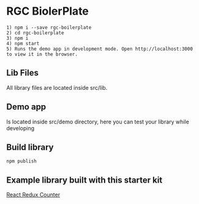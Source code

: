 # RGC BiolerPlate

```
1) npm i --save rgc-boilerplate
2) cd rgc-boilerplate
3) npm i
4) npm start
5) Runs the demo app in development mode. Open http://localhost:3000 to view it in the browser.
```

## Lib Files
All library files are located inside src/lib.

## Demo app
Is located inside src/demo directory, here you can test your library while developing

## Build library
```
npm publish
```

## Example library built with this starter kit
[React Redux Counter](https://www.npmjs.com/package/react-redux-counter)
